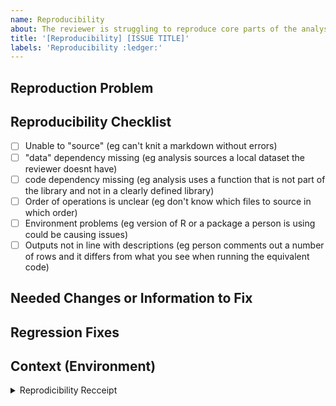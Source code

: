 ```yaml
---
name: Reproducibility
about: The reviewer is struggling to reproduce core parts of the analysis
title: '[Reproducibility] [ISSUE TITLE]'
labels: 'Reproducibility :ledger:'
---
```


<!--- Provide a general summary of the issue in the Title above -->

## Reproduction Problem
<!--- Write quickly up where you were unable to run analyses provided -->


## Reproducibility Checklist
<!--- Highlight any or all of the following that may be issues -->
- [ ] Unable to "source" (eg can't knit a markdown without errors)
- [ ] "data" dependency missing (eg analysis sources a local dataset the reviewer doesnt have)
- [ ] code dependency missing (eg analysis uses a function that is not part of the library and not in a clearly defined library)
- [ ] Order of operations is unclear (eg don't know which files to source in which order)
- [ ] Environment problems (eg version of R or a package a person is using could be causing issues)
- [ ] Outputs not in line with descriptions (eg person comments out a number of rows and it differs from what you see when running the equivalent code)

## Needed Changes or Information to Fix
<!--- Put suggested fix here and/or what reviewer needs to move forward  -->

## Regression Fixes
<!--- Put suggestions for ways to avoid the reproduction problem in the future  -->

## Context (Environment)
<!--- copy and paste results from the r chunk below if doing from within Github Issues --->

<details><summary>Reprodicibility Recceipt</summary>

```r
# Datetime
Sys.time()

# Repo
git2r::repository()

# Session Info
sessioninfo::session_info()
```

</details>
